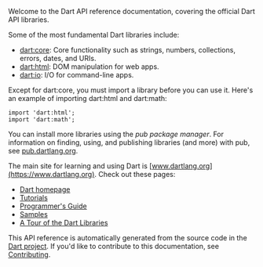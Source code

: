 Welcome to the Dart API reference documentation,
covering the official Dart API libraries.

Some of the most fundamental Dart libraries include:
   
  * [dart:core](./dart_core/index.html):
    Core functionality such as strings, numbers, collections, errors,
    dates, and URIs.
  * [dart:html](./dart_html/index.html):
    DOM manipulation for web apps.
  * [dart:io](./dart_io/index.html):
    I/O for command-line apps.
  
Except for dart:core, you must import a library before you can use it.
Here's an example of importing dart:html and dart:math:
  
    import 'dart:html';
    import 'dart:math';
  
You can install more libraries
using the _pub package manager_.
For information on finding, using, and publishing libraries (and more)
with pub, see [pub.dartlang.org](https://pub.dartlang.org).
  
The main site for learning and using Dart is
[www.dartlang.org](https://www.dartlang.org).
Check out these pages:
  
  * [Dart homepage](https://www.dartlang.org)
  * [Tutorials](https://www.dartlang.org/docs/tutorials/)
  * [Programmer's Guide](https://www.dartlang.org/docs/)
  * [Samples](https://www.dartlang.org/samples/)
  * [A Tour of the Dart Libraries](https://www.dartlang.org/docs/dart-up-and-running/contents/ch03.html)
  
This API reference is automatically generated from the source code in the
[Dart project](https://github.com/dart-lang/sdk).
If you'd like to contribute to this documentation, see
[Contributing](https://github.com/dart-lang/sdk/wiki/Contributing).
